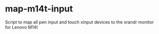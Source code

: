 # map-m14t-input
Script to map all pen input and touch xinput devices to the xrandr monitor for Lenovo M14t 
